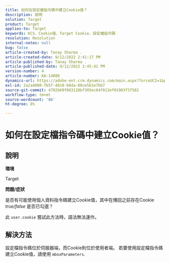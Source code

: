 ```yaml
---
title: 如何在設定檔指令碼中建立Cookie值？
description: 說明
solution: Target
product: Target
applies-to: Target
keywords: KCS、Cookie值、Target Cookie、設定檔指令碼
resolution: Resolution
internal-notes: null
bug: false
article-created-by: Tanay Sharma .
article-created-date: 9/12/2022 2:41:17 PM
article-published-by: Tanay Sharma .
article-published-date: 9/12/2022 2:45:41 PM
version-number: 4
article-number: KA-14006
dynamics-url: https://adobe-ent.crm.dynamics.com/main.aspx?forceUCI=1&pagetype=entityrecord&etn=knowledgearticle&id=6c943bef-a832-ed11-9db1-002248086735
exl-id: 2a2a4080-fb5f-4810-b6da-80ce5b1e7bb7
source-git-commit: 4702b69f883128bf305ec64f012ef01903f3f582
workflow-type: tm+mt
source-wordcount: '86'
ht-degree: 8%

---
```


# 如何在設定檔指令碼中建立Cookie值？

## 說明


<b>環境</b>

Target



<b>問題/症狀</b>

是否有可能使用個人資料指令碼建立Cookie值，其中在傳回之前存在Cookie *true/false* 是否已勾選？

此 `user.cookie` 嘗試此方法時，語法無法運作。


## 解決方法


設定檔指令碼位於伺服器端，而Cookie則位於使用者端。 若要使用設定檔指令碼建立Cookie值，請使用 `mboxParameters`.
